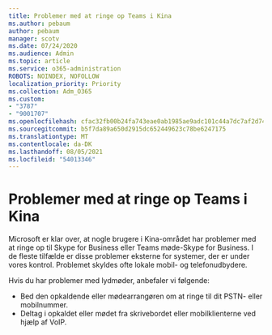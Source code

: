 ```yaml
---
title: Problemer med at ringe op Teams i Kina
ms.author: pebaum
author: pebaum
manager: scotv
ms.date: 07/24/2020
ms.audience: Admin
ms.topic: article
ms.service: o365-administration
ROBOTS: NOINDEX, NOFOLLOW
localization_priority: Priority
ms.collection: Adm_O365
ms.custom:
- "3787"
- "9001707"
ms.openlocfilehash: cfac32fb00b24fa743eae0ab1985ae9adc101c44a7dc7af2d7435c95913ce0a2
ms.sourcegitcommit: b5f7da89a650d2915dc652449623c78be6247175
ms.translationtype: MT
ms.contentlocale: da-DK
ms.lasthandoff: 08/05/2021
ms.locfileid: "54013346"
---
```

# <a name="issues-dialing-into-teams-in-china"></a>Problemer med at ringe op Teams i Kina

Microsoft er klar over, at nogle brugere i Kina-området har problemer med at ringe op til Skype for Business eller Teams møde-Skype for Business. I de fleste tilfælde er disse problemer eksterne for systemer, der er under vores kontrol. Problemet skyldes ofte lokale mobil- og telefonudbydere.

Hvis du har problemer med lydmøder, anbefaler vi følgende:

-   Bed den opkaldende eller mødearrangøren om at ringe til dit PSTN- eller mobilnummer.
-   Deltag i opkaldet eller mødet fra skrivebordet eller mobilklienterne ved hjælp af VoIP.